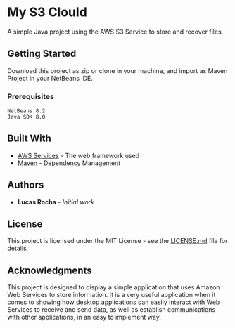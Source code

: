 # My S3 Clould

A simple Java project using the AWS S3 Service to store and recover files.

## Getting Started

Download this project as zip or clone in your machine, and import as Maven Project in your NetBeans IDE.

### Prerequisites

```
NetBeans 8.2
Java SDK 8.0
```

## Built With

* [AWS Services](http://aws.amnazon.com/) - The web framework used
* [Maven](https://maven.apache.org/) - Dependency Management

## Authors

* **Lucas Rocha** - *Initial work* 

## License

This project is licensed under the MIT License - see the [LICENSE.md](LICENSE) file for details

## Acknowledgments

This project is designed to display a simple application that uses Amazon Web Services to store information. It is a very useful application when it comes to showing how desktop applications can easily interact with Web Services to receive and send data, as well as establish communications with other applications, in an easy to implement way.
